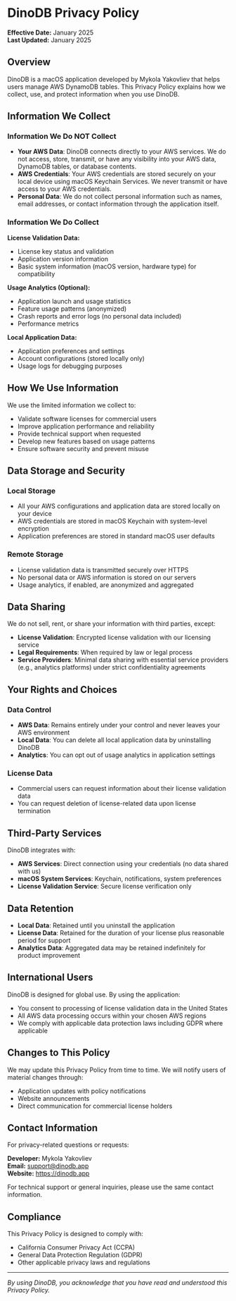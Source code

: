 # DinoDB Privacy Policy

**Effective Date:** January 2025  
**Last Updated:** January 2025

## Overview

DinoDB is a macOS application developed by Mykola Yakovliev that helps users manage AWS DynamoDB tables. This Privacy Policy explains how we collect, use, and protect information when you use DinoDB.

## Information We Collect

### Information We Do NOT Collect

- **Your AWS Data**: DinoDB connects directly to your AWS services. We do not access, store, transmit, or have any visibility into your AWS data, DynamoDB tables, or database contents.
- **AWS Credentials**: Your AWS credentials are stored securely on your local device using macOS Keychain Services. We never transmit or have access to your AWS credentials.
- **Personal Data**: We do not collect personal information such as names, email addresses, or contact information through the application itself.

### Information We Do Collect

**License Validation Data:**
- License key status and validation
- Application version information
- Basic system information (macOS version, hardware type) for compatibility

**Usage Analytics (Optional):**
- Application launch and usage statistics
- Feature usage patterns (anonymized)
- Crash reports and error logs (no personal data included)
- Performance metrics

**Local Application Data:**
- Application preferences and settings
- Account configurations (stored locally only)
- Usage logs for debugging purposes

## How We Use Information

We use the limited information we collect to:

- Validate software licenses for commercial users
- Improve application performance and reliability
- Provide technical support when requested
- Develop new features based on usage patterns
- Ensure software security and prevent misuse

## Data Storage and Security

### Local Storage
- All your AWS configurations and application data are stored locally on your device
- AWS credentials are stored in macOS Keychain with system-level encryption
- Application preferences are stored in standard macOS user defaults

### Remote Storage
- License validation data is transmitted securely over HTTPS
- No personal data or AWS information is stored on our servers
- Usage analytics, if enabled, are anonymized and aggregated

## Data Sharing

We do not sell, rent, or share your information with third parties, except:

- **License Validation**: Encrypted license validation with our licensing service
- **Legal Requirements**: When required by law or legal process
- **Service Providers**: Minimal data sharing with essential service providers (e.g., analytics platforms) under strict confidentiality agreements

## Your Rights and Choices

### Data Control
- **AWS Data**: Remains entirely under your control and never leaves your AWS environment
- **Local Data**: You can delete all local application data by uninstalling DinoDB
- **Analytics**: You can opt out of usage analytics in application settings

### License Data
- Commercial users can request information about their license validation data
- You can request deletion of license-related data upon license termination

## Third-Party Services

DinoDB integrates with:

- **AWS Services**: Direct connection using your credentials (no data shared with us)
- **macOS System Services**: Keychain, notifications, system preferences
- **License Validation Service**: Secure license verification only

## Data Retention

- **Local Data**: Retained until you uninstall the application
- **License Data**: Retained for the duration of your license plus reasonable period for support
- **Analytics Data**: Aggregated data may be retained indefinitely for product improvement

## International Users

DinoDB is designed for global use. By using the application:
- You consent to processing of license validation data in the United States
- All AWS data processing occurs within your chosen AWS regions
- We comply with applicable data protection laws including GDPR where applicable

## Changes to This Policy

We may update this Privacy Policy from time to time. We will notify users of material changes through:
- Application updates with policy notifications
- Website announcements
- Direct communication for commercial license holders

## Contact Information

For privacy-related questions or requests:

**Developer:** Mykola Yakovliev  
**Email:** support@dinodb.app  
**Website:** https://dinodb.app

For technical support or general inquiries, please use the same contact information.

## Compliance

This Privacy Policy is designed to comply with:
- California Consumer Privacy Act (CCPA)
- General Data Protection Regulation (GDPR)
- Other applicable privacy laws and regulations

---

*By using DinoDB, you acknowledge that you have read and understood this Privacy Policy.*
